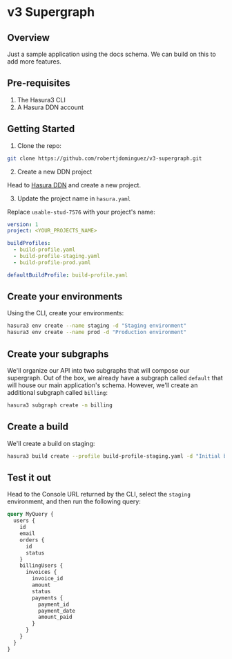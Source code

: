# v3 Supergraph

## Overview

Just a sample application using the docs schema. We can build on this to add more features.

## Pre-requisites

1. The Hasura3 CLI
2. A Hasura DDN account

## Getting Started

1. Clone the repo:

```bash
git clone https://github.com/robertjdominguez/v3-supergraph.git
```

2. Create a new DDN project

Head to [Hasura DDN](https://console.hasura.io) and create a new project.

3. Update the project name in `hasura.yaml`

Replace `usable-stud-7576` with your project's name:

```yaml
version: 1
project: <YOUR_PROJECTS_NAME>

buildProfiles:
  - build-profile.yaml
  - build-profile-staging.yaml
  - build-profile-prod.yaml

defaultBuildProfile: build-profile.yaml
```

## Create your environments

Using the CLI, create your environments:

```bash
hasura3 env create --name staging -d "Staging environment"
hasura3 env create --name prod -d "Production environment"
```

## Create your subgraphs

We'll organize our API into two subgraphs that will compose our supergraph. Out of the box, we already have a subgraph
called `default` that will house our main application's schema. However, we'll create an additional subgraph called
`billing`:

```bash
hasura3 subgraph create -n billing
```

## Create a build

We'll create a build on staging:

```bash
hasura3 build create --profile build-profile-staging.yaml -d "Initial build on staging"
```

## Test it out

Head to the Console URL returned by the CLI, select the `staging` environment, and then run the following query:

```graphql
query MyQuery {
  users {
    id
    email
    orders {
      id
      status
    }
    billingUsers {
      invoices {
        invoice_id
        amount
        status
        payments {
          payment_id
          payment_date
          amount_paid
        }
      }
    }
  }
}
```
